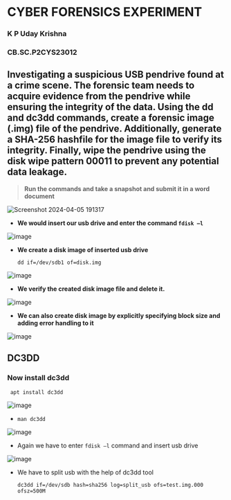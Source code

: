 # CYBER FORENSICS EXPERIMENT
### K P Uday Krishna
### CB.SC.P2CYS23012

## Investigating a suspicious USB pendrive found at a crime scene. The forensic team needs to acquire evidence from the pendrive while ensuring the integrity of the data. Using the dd and dc3dd commands, create a forensic image (.img) file of the pendrive. Additionally, generate a SHA-256 hashfile for the image file to verify its integrity. Finally, wipe the pendrive using the disk wipe pattern 00011 to prevent any potential data leakage. 

> **Run the commands and take a snapshot and submit it in a word document**

![Screenshot 2024-04-05 191317](https://github.com/udayk01/Cyber-Forensics/assets/52235763/fb45ec9f-536a-4e38-8678-72f9de4830cf)

- **We would insert our usb drive and enter the command ```fdisk –l```**
  
![image](https://github.com/udayk01/Cyber-Forensics/assets/52235763/da95ee8e-fa79-4d1c-b2eb-5313c8027bd4)

- **We create a disk image of inserted usb drive**

  ```dd if=/dev/sdb1 of=disk.img```

![image](https://github.com/udayk01/Cyber-Forensics/assets/52235763/45b87b1a-3810-401a-8e45-059776d1e791)

- **We verify the created disk image file and delete it.**

![image](https://github.com/udayk01/Cyber-Forensics/assets/52235763/ea5ff204-1dd2-448d-b4eb-87f522263a52)

- **We can also create disk image by explicitly specifying block size and adding error handling to it**

![image](https://github.com/udayk01/Cyber-Forensics/assets/52235763/c2f2d681-30e3-4e40-b48b-6deb6888cb94)

## DC3DD

### Now install dc3dd

``` apt install dc3dd```

![image](https://github.com/udayk01/Cyber-Forensics/assets/52235763/36a56a84-ba7d-418c-9c26-e934bd8e7f4b)

- ```man dc3dd```
  
![image](https://github.com/udayk01/Cyber-Forensics/assets/52235763/ff9be93c-3573-4fef-9e9b-7d8fa0c051c4)

- Again we have to enter ```fdisk –l``` command and insert usb drive

![image](https://github.com/udayk01/Cyber-Forensics/assets/52235763/59088eda-5453-41e7-bdba-5e30aa00d5bb)

- We have to split usb with the help of dc3dd tool

  ```dc3dd if=/dev/sdb hash=sha256 log=split_usb ofs=test.img.000 ofsz=500M```

